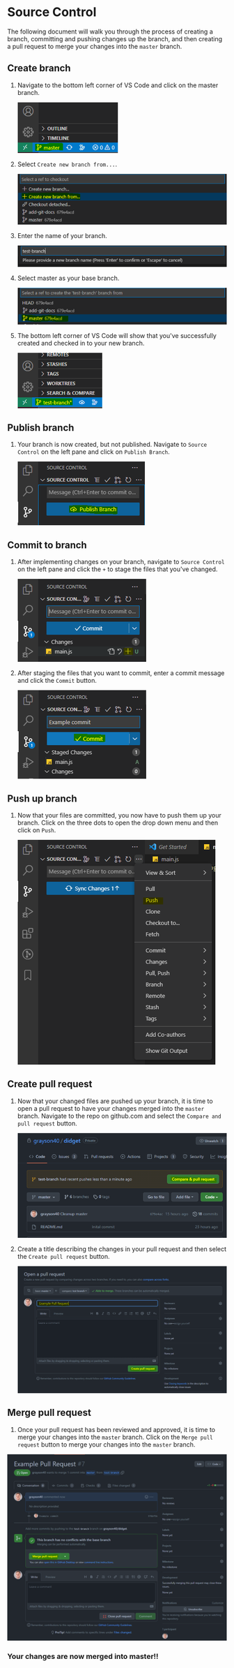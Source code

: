 # Source Control

The following document will walk you through the process of creating a branch, committing and pushing changes up the branch, and then creating a pull request to merge your changes into the `master` branch.

## Create branch

1. Navigate to the bottom left corner of VS Code and click on the master branch. 

    ![create-branch](/wiki/assets/branch.png)

2. Select `Create new branch from...`.

    ![new-branch-from](/wiki/assets/new-branch-from.PNG)

3. Enter the name of your branch.

    ![name-branch](/wiki//assets/test-branch.PNG)

4. Select master as your base branch.

    ![base-off-master](/wiki/assets/base-off-master.PNG)

5. The bottom left corner of VS Code will show that you've successfully created and checked in to your new branch.

    ![see-new-branch](/wiki/assets/see-new-branch.PNG)

## Publish branch

1. Your branch is now created, but not published. Navigate to `Source Control` on the left pane and click on `Publish Branch`.

    ![publish-branch](/wiki/assets/publish-branch.PNG)

## Commit to branch

1. After implementing changes on your branch, navigate to `Source Control` on the left pane and click the `+` to stage the files that you've changed.

    ![stage-commit](/wiki/assets/stage-commit.PNG)

2. After staging the files that you want to commit, enter a commit message and click the `Commit` button.

    ![commit-message](/wiki/assets/commit-message.PNG)

## Push up branch

1. Now that your files are committed, you now have to push them up your branch. Click on the three dots to open the drop down menu and then click on `Push`.

    ![push-commit](/wiki/assets/push-commit.PNG)

## Create pull request

1. Now that your changed files are pushed up your branch, it is time to open a pull request to have your changes merged into the `master` branch. Navigate to the repo on github.com and select the `Compare and pull request` button.

    ![create-pull-request](/wiki/assets/create-pull-request.PNG)

2. Create a title describing the changes in your pull request and then select the `Create pull request` button.

    ![open-pull-request](/wiki/assets/open-pull-request.PNG)

## Merge pull request

1. Once your pull request has been reviewed and approved, it is time to merge your changes into the `master` branch. Click on the `Merge pull request` button to merge your changes into the `master` branch. 

![merge-pull-request](/wiki/assets/merge-pull-request.PNG)

### Your changes are now merged into master!!